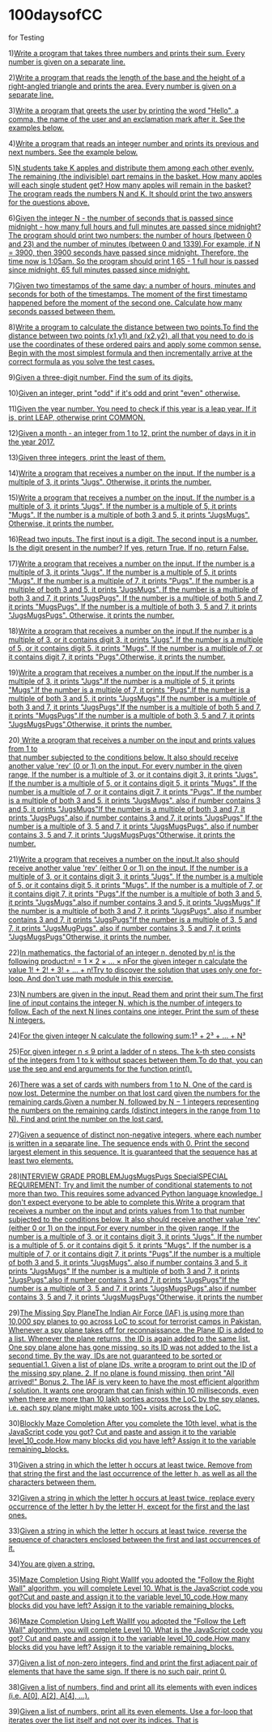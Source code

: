 # 100daysofCC
for Testing

1)[Write a program that takes three numbers and prints their sum. Every number is given on a separate line.](Day001.md)


2)[Write a program that reads the length of the base and the height of a right-angled triangle and prints the area. Every number is given on a separate line.](Day002.md)


3)[Write a program that greets the user by printing the word "Hello", a comma, the name of the user and an exclamation mark after it. See the examples below.](Day003.md)

4)[Write a program that reads an integer number and prints its previous and next numbers. See the example below.](Day004.md)


5)[N students take K apples and distribute them among each other evenly. The remaining (the indivisible) part remains in the basket. How many apples will each single student get? How many apples will remain in the basket?The program reads the numbers N and K. It should print the two answers for the questions above.](Day005.md)


6)[Given the integer N - the number of seconds that is passed since midnight - how many full hours and full minutes are passed since midnight?The program should print two numbers: the number of hours (between 0 and 23) and the number of minutes (between 0 and 1339).For example, if N = 3900, then 3900 seconds have passed since midnight. 
Therefore, the time now is 1:05am. So the program should print 1 65 - 1 full hour is passed since midnight, 65 full minutes passed since midnight.  ](Day006.md)


7)[Given two timestamps of the same day: a number of hours, minutes and seconds for both of the timestamps. The moment of the first timestamp happened before the moment of the second one. Calculate how many seconds passed between them.](Day007.md)


8)[Write a program to calculate the distance between two points.To find the distance between two points (x1,y1) and (x2,y2), all that you need to do is use the coordinates of these ordered pairs and apply some common sense. Begin with the most simplest formula and then incrementally arrive at the correct formula as you solve the test cases.](Day008.md)



9)[Given a three-digit number. Find the sum of its digits.](Day009.md)

10)[Given an integer, print "odd" if it's odd and print "even" otherwise.](Day010.md)

11)[Given the year number. You need to check if this year is a leap year. If it is, print LEAP, otherwise print COMMON.](Day011.md)


12)[Given a month - an integer from 1 to 12, print the number of days in it in the year 2017.](Day012.md)


13)[Given three integers, print the least of them.](Day013.md)

14)[Write a program that receives a number on the input.
If the number is a multiple of 3, it prints "Jugs". 
Otherwise, it prints the number.](Day014.md)


15)[Write a program that receives a number on the input.
If the number is a multiple of 3, it prints "Jugs". 
If the number is a multiple of 5, it prints "Mugs".
If the number is a multiple of both 3 and 5, it prints "JugsMugs".
Otherwise, it prints the number.](Day015.md)


16)[Read two inputs. 
The first input is a digit. 
The second input is a number. 
Is the digit present in the number? If yes, return True.
If no, return False.](Day016.md)

17)[Write a program that receives a number on the input.
If the number is a multiple of 3, it prints "Jugs". 
If the number is a multiple of 5, it prints "Mugs".
If the number is a multiple of 7, it prints "Pugs".
If the number is a multiple of both 3 and 5, it prints "JugsMugs".
If the number is a multiple of both 3 and 7, it prints "JugsPugs".
If the number is a multiple of both 5 and 7, it prints "MugsPugs".
If the number is a multiple of both 3, 5 and 7, it prints "JugsMugsPugs".
Otherwise, it prints the number.](Day017.md)


18)[Write a program that receives a number on the input.If the number is a multiple of 3, or it contains digit 3, it prints "Jugs". If the number is a multiple of 5, or it contains digit 5, it prints "Mugs". If the number is a multiple of 7, or it contains digit 7, it prints "Pugs".Otherwise, it prints the number.](Day018.md)


19)[Write a program that receives a number on the input.If the number is a multiple of 3, it prints "Jugs".If the number is a multiple of 5, it prints "Mugs".If the number is a multiple of 7, it prints "Pugs".If the number is a multiple of both 3 and 5, it prints "JugsMugs".If the number is a multiple of both 3 and 7, it prints "JugsPugs".If the number is a multiple of both 5 and 7, it prints "MugsPugs".If the number is a multiple of both 3, 5 and 7, it prints "JugsMugsPugs".Otherwise, it prints the number.](Day019.md)

20)[ Write a program that receives a number on the input and prints values from 1 to   
that number subjected to the conditions below.  It also should receive another value 'rev' (0 or 1) on the input. 
For every number in the given range,  If the number is a multiple of 3, or it contains digit 3, it prints "Jugs". If the number is a multiple of 5, or it contains digit 5, it prints "Mugs". If the number is a multiple of 7, or it contains digit 7, it prints "Pugs". If the number is a multiple of both 3 and 5, it prints "JugsMugs". also if number contains 3 and 5, it prints "JugsMugs"If the number is a multiple of both 3 and 7, it prints "JugsPugs".also if number contains 3 and 7, it prints "JugsPugs" If the number is a multiple of 3, 5 and 7, it prints "JugsMugsPugs". also if number contains 3, 5 and 7, it prints "JugsMugsPugs"Otherwise, it prints the number.](Day020.md)

21)[Write a program that receives a number on the input.It also should receive another value 'rev'  (either 0 or 1) on the input.  If the number is a multiple of 3, or it contains digit 3, it prints "Jugs".  If the number is a multiple of 5, or it contains digit 5, it prints "Mugs". If the number is a multiple of 7, or it contains digit 7, it prints "Pugs".If the number is a multiple of both 3 and 5, it prints "JugsMugs".also if number contains 3 and 5, it prints "JugsMugs" If the number is a multiple of both 3 and 7, it prints "JugsPugs". also if number contains 3 and 7, it prints "JugsPugs"If the number is a multiple of 3, 5 and 7, it prints "JugsMugPugs". also if number contains 3, 5 and 7, it prints "JugsMugsPugs"Otherwise, it prints the number.](Day021.md)

22)[In mathematics, the factorial of an integer n, denoted by n! is the following product:n! = 1 × 2 × … × nFor the given integer n calculate the value 1! + 2! + 3! + ... + n!Try to discover the solution that uses only one for-loop. And don't use math module in this exercise.](Day022.md)

23)[N numbers are given in the input. Read them and print their sum.The first line of input contains the integer N, which is the number of integers to follow. Each of the next N lines contains one integer. Print the sum of these N integers.](Day023.md)

24)[For the given integer N calculate the following sum:1³ + 2³ + ... + N³](Day024.md)

25)[For given integer n ≤ 9 print a ladder of n steps. The k-th step consists of the integers from 1 to k without spaces between them.To do that, you can use the sep and end arguments for the function print().](Day025.md)

26)[There was a set of cards with numbers from 1 to N. One of the card is now lost. Determine the number on that lost card given the numbers for the remaining cards.Given a number N, followed by N − 1 integers representing the numbers on the remaining cards (distinct integers in the range from 1 to N). Find and print the number on the lost card.](Day026.md)

27)[Given a sequence of distinct non-negative integers, where each number is written in a separate line. The sequence ends with 0. Print the second largest element in this sequence. It is guaranteed that the sequence has at least two elements.](Day027.md)

28)[INTERVIEW GRADE PROBLEMJugsMugsPugs SpecialSPECIAL REQUIREMENT: Try and limit the number of conditional statements to not more than two. This requires some advanced Python language knowledge. I don't expect everyone  to be able to complete this.Write a program that receives a number on the input and prints values from 1 to that number subjected to the conditions below. It also should receive another value 'rev' (either 0 or 1) on the input.For every number in the given range,   If the number is a multiple of 3, or it contains digit 3, it prints "Jugs".   If the number is a multiple of 5, or it contains digit 5, it prints "Mugs".  If the number is a multiple of 7, or it contains digit 7, it prints "Pugs".If the number is a multiple of both 3 and 5, it prints "JugsMugs". also if number contains 3 and 5, it prints "JugsMugs"   If the number is a multiple of both 3 and 7, it prints "JugsPugs".also if number contains 3 and 7, it prints "JugsPugs"If the number is a multiple of 3, 5 and 7, it prints "JugsMugsPugs".also if number contains 3, 5 and 7, it prints "JugsMugsPugs"Otherwise, it prints the number](Day028.md)

29)[The Missing Spy PlaneThe Indian Air Force (IAF)  is using more than 10,000 spy planes to  go across LoC to scout for terrorist camps in Pakistan. Whenever a spy   plane takes off for reconnaissance, the Plane ID is added to a list.  Whenever the plane returns, the ID is again added to the same list.   One spy plane alone has gone missing, so its ID was not added to the  list a second time.  By the way, IDs are not guaranteed to be  sorted or sequential.1. Given a list of plane IDs, write a program to print out the ID of the missing spy plane. 2. If no plane is found missing, then print "All arrived!"  Bonus 2. The IAF is very keen to have the most efficient algorithm / solution.   It wants one program that can finish within 10 milliseconds, even when   there are more than 10 lakh sorties across the LoC by the spy planes,  i.e. each spy plane might make upto 100+  visits across the LoC.](Day029.md)

30)[Blockly Maze Completion After you complete the 10th level, what is the JavaScript code you got? Cut and paste and assign it to the variable level_10_code.How many blocks did you have left? Assign it to the variable remaining_blocks.](Day030.md)

31)[Given a string in which the letter h occurs at least twice. Remove from that string the first and the last occurrence of the letter h, as well as all the characters between them.](Day031.md)

32)[Given a string in which the letter h occurs at least twice, replace every occurrence of the letter h by the letter H, except for the first and the last ones.](Day032.md)

33)[Given a string in which the letter h occurs at least twice, reverse the sequence of characters enclosed between the first and last occurrences of it.](Day033.md)

34)[You are given a string.](Day034.md)

35)[Maze Completion Using Right WallIf you adopted the "Follow the Right Wall" algorithm, you will complete Level 10. What is the JavaScript code you got?Cut and paste and assign it to the variable level_10_code.How many blocks did you have left? Assign it to the variable remaining_blocks.](Day035.md)

36)[Maze Completion Using Left WallIf you adopted the "Follow the Left Wall" algorithm, you will complete Level 10. What is the JavaScript code you got? Cut and paste and assign it to the variable level_10_code.How many blocks did you have left? 
Assign it to the variable remaining_blocks.](Day036.md)

37)[Given a list of non-zero integers, find and print the first adjacent pair of elements that have the same sign. If there is no such pair, print 0.](Day037.md)

38)[Given a list of numbers, find and print all its elements with even indices (i.e. A[0], A[2], A[4], ...).](Day038.md)

39)[Given a list of numbers, print all its even elements. Use a for-loop that iterates over the list itself and not over its indices. That is](Day039.md)

